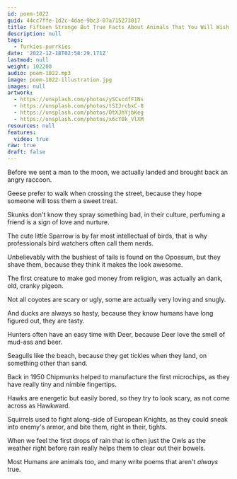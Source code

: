 ```yaml
---
id: poem-1022
guid: 44cc7ffe-1d2c-4dae-9bc3-07a715273017
title: Fifteen Strange But True Facts About Animals That You Will Wish You Didn't Know
description: null
tags:
  - furkies-purrkies
date: '2022-12-18T02:58:29.171Z'
lastmod: null
weight: 102200
audio: poem-1022.mp3
image: poem-1022-illustration.jpg
images: null
artwork:
  - https://unsplash.com/photos/ySCscdfF1Ns
  - https://unsplash.com/photos/tSIJrcbxC-8
  - https://unsplash.com/photos/OtXJhYjbKeg
  - https://unsplash.com/photos/x6cY0k_VlXM
resources: null
features:
  video: true
raw: true
draft: false
---
```


Before we sent a man to the moon,
we actually landed and brought back an angry raccoon.

Geese prefer to walk when crossing the street,
because they hope someone will toss them a sweet treat.

Skunks don't know they spray something bad, in their culture,
perfuming a friend is a sign of love and nurture.

The cute little Sparrow is by far most intellectual of birds,
that is why professionals bird watchers often call them nerds.

Unbelievably with the bushiest of tails is found on the Opossum,
but they shave them, because they think it makes the look awesome.

The first creature to make god money from religion,
was actually an dank, old, cranky pigeon.

Not all coyotes are scary or ugly,
some are actually very loving and snugly.

And ducks are always so hasty,
because they know humans have long figured out, they are tasty.

Hunters often have an easy time with Deer,
because Deer love the smell of mud-ass and beer.

Seagulls like the beach, because they get tickles when they land,
on something other than sand.

Back in 1950 Chipmunks helped to manufacture the first microchips,
as they have really tiny and nimble fingertips.

Hawks are energetic but easily bored,
so they try to look scary, as not come across as Hawkward.

Squirrels used to fight along-side of European Knights,
as they could sneak into enemy's armor, and bite them, right in their, tights.

When we feel the first drops of rain that is often just the Owls
as the weather right before rain really helps them to clear out their bowels.

Most Humans are animals too,
and many write poems that aren't _always_ true.
